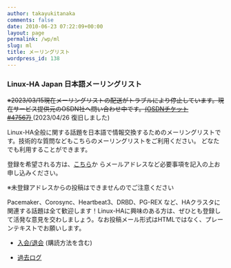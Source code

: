 ```yaml
---
author: takayukitanaka
comments: false
date: 2010-06-23 07:22:09+00:00
layout: page
permalink: /wp/ml
slug: ml
title: メーリングリスト
wordpress_id: 138
---
```


### Linux-HA Japan 日本語メーリングリスト







<del>※2023/03/15現在メーリングリストの配送がトラブルにより停止しています。現在サービス提供元のOSDN社へ問い合わせ中です。[(OSDNチケット #47567)](https://osdn.net/projects/support/ticket/47567)</del>[ ](https://osdn.net/projects/support/ticket/47567)(2023/04/26 復旧しました)







Linux-HA全般に関する話題を日本語で情報交換するためのメーリングリストです。技術的な質問などもこちらのメーリングリストをご利用ください。 どなたでも利用することができます。




登録を希望される方は、[こちら](http://lists.osdn.me/mailman/listinfo/linux-ha-japan)か らメールアドレスなど必要事項を記入の上お申し込みください。




※未登録アドレスからの投稿はできませんのでご注意ください











Pacemaker、Corosync、Heartbeat3、DRBD、PG-REX など、HAクラスタに関連する話題は全て歓迎します！Linux-HAに興味のある方は、ぜひとも登録して活発な意見を交わしましょう。なお投稿メール形式はHTMLではなく、プレーンテキストでお願いします。
















 	
  * [入会/退会](http://lists.osdn.me/mailman/listinfo/linux-ha-japan) (購読方法を含む)

 	
  * [過去ログ](http://osdn.jp/projects/linux-ha/lists/archive/japan/)



